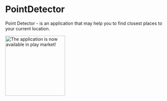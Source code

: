 # PointDetector
Point Detector - is an application that may help you to find closest places to your current location.

[<img alt="The application is now available in play market!" width="190px" src="https://github.com/mhemmings/play-store-button/blob/master/play-store-button.svg" />](https://play.google.com/store/apps/details?id=com.yuriisurzhykov.pointdetector)
